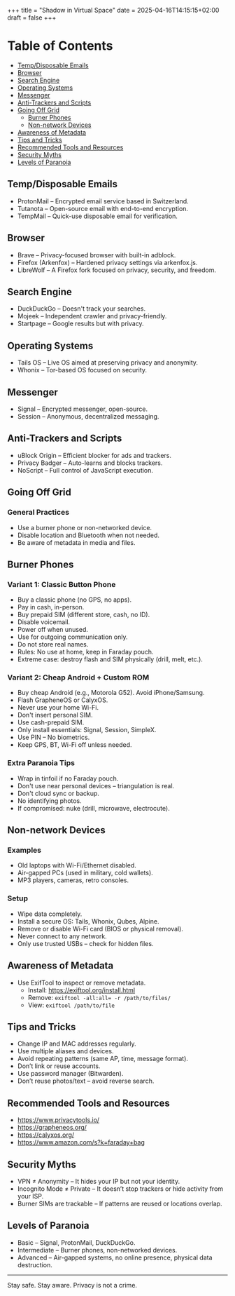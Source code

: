 +++
title = "Shadow in Virtual Space"
date = 2025-04-16T14:15:15+02:00
draft = false 
+++
# Table of Contents
- [Temp/Disposable Emails](#tempdisposable-emails)
- [Browser](#browser)
- [Search Engine](#search-engine)
- [Operating Systems](#operating-systems)
- [Messenger](#messenger)
- [Anti-Trackers and Scripts](#anti-trackers-and-scripts)
- [Going Off Grid](#going-off-grid)
  - [Burner Phones](#burner-phones)
  - [Non-network Devices](#non-network-devices)
- [Awareness of Metadata](#awareness-of-metadata)
- [Tips and Tricks](#tips-and-tricks)
- [Recommended Tools and Resources](#recommended-tools-and-resources)
- [Security Myths](#security-myths)
- [Levels of Paranoia](#levels-of-paranoia)

## Temp/Disposable Emails
- ProtonMail – Encrypted email service based in Switzerland.
- Tutanota – Open-source email with end-to-end encryption.
- TempMail – Quick-use disposable email for verification.

## Browser
- Brave – Privacy-focused browser with built-in adblock.
- Firefox (Arkenfox) – Hardened privacy settings via arkenfox.js.
- LibreWolf – A Firefox fork focused on privacy, security, and freedom.

## Search Engine
- DuckDuckGo – Doesn't track your searches.
- Mojeek – Independent crawler and privacy-friendly.
- Startpage – Google results but with privacy.

## Operating Systems
- Tails OS – Live OS aimed at preserving privacy and anonymity.
- Whonix – Tor-based OS focused on security.

## Messenger
- Signal – Encrypted messenger, open-source.
- Session – Anonymous, decentralized messaging.

## Anti-Trackers and Scripts
- uBlock Origin – Efficient blocker for ads and trackers.
- Privacy Badger – Auto-learns and blocks trackers.
- NoScript – Full control of JavaScript execution.

## Going Off Grid

### General Practices
- Use a burner phone or non-networked device.
- Disable location and Bluetooth when not needed.
- Be aware of metadata in media and files.

## Burner Phones

### Variant 1: Classic Button Phone
- Buy a classic phone (no GPS, no apps).
- Pay in cash, in-person.
- Buy prepaid SIM (different store, cash, no ID).
- Disable voicemail.
- Power off when unused.
- Use for outgoing communication only.
- Do not store real names.
- Rules: No use at home, keep in Faraday pouch.
- Extreme case: destroy flash and SIM physically (drill, melt, etc.).

### Variant 2: Cheap Android + Custom ROM
- Buy cheap Android (e.g., Motorola G52). Avoid iPhone/Samsung.
- Flash GrapheneOS or CalyxOS.
- Never use your home Wi-Fi.
- Don't insert personal SIM.
- Use cash-prepaid SIM.
- Only install essentials: Signal, Session, SimpleX.
- Use PIN – No biometrics.
- Keep GPS, BT, Wi-Fi off unless needed.

### Extra Paranoia Tips
- Wrap in tinfoil if no Faraday pouch.
- Don't use near personal devices – triangulation is real.
- Don't cloud sync or backup.
- No identifying photos.
- If compromised: nuke (drill, microwave, electrocute).

## Non-network Devices

### Examples
- Old laptops with Wi-Fi/Ethernet disabled.
- Air-gapped PCs (used in military, cold wallets).
- MP3 players, cameras, retro consoles.

### Setup
- Wipe data completely.
- Install a secure OS: Tails, Whonix, Qubes, Alpine.
- Remove or disable Wi-Fi card (BIOS or physical removal).
- Never connect to any network.
- Only use trusted USBs – check for hidden files.

## Awareness of Metadata
- Use ExifTool to inspect or remove metadata.
  - Install: https://exiftool.org/install.html
  - Remove: `exiftool -all:all= -r /path/to/files/`
  - View: `exiftool /path/to/file`

## Tips and Tricks
- Change IP and MAC addresses regularly.
- Use multiple aliases and devices.
- Avoid repeating patterns (same AP, time, message format).
- Don’t link or reuse accounts.
- Use password manager (Bitwarden).
- Don’t reuse photos/text – avoid reverse search.

## Recommended Tools and Resources
- https://www.privacytools.io/
- https://grapheneos.org/
- https://calyxos.org/
- https://www.amazon.com/s?k=faraday+bag

## Security Myths
- VPN ≠ Anonymity – It hides your IP but not your identity.
- Incognito Mode ≠ Private – It doesn’t stop trackers or hide activity from your ISP.
- Burner SIMs are trackable – If patterns are reused or locations overlap.

## Levels of Paranoia
- Basic – Signal, ProtonMail, DuckDuckGo.
- Intermediate – Burner phones, non-networked devices.
- Advanced – Air-gapped systems, no online presence, physical data destruction.

---

Stay safe. Stay aware. Privacy is not a crime.
